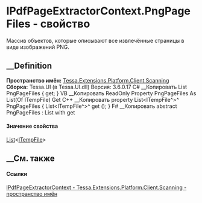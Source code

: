 # IPdfPageExtractorContext.PngPageFiles - свойство
Массив объектов, которые описывают все извлечённые страницы в виде изображений
PNG.
## __Definition
 **Пространство имён:**
[Tessa.Extensions.Platform.Client.Scanning](N_Tessa_Extensions_Platform_Client_Scanning.htm)  
 **Сборка:** Tessa.UI (в Tessa.UI.dll) Версия: 3.6.0.17
C# __Копировать
    List<ITempFile> PngPageFiles { get; }
VB __Копировать
     ReadOnly Property PngPageFiles As List(Of ITempFile)
    	Get
C++ __Копировать
    property List<ITempFile^>^ PngPageFiles {
    	List<ITempFile^>^ get ();
    }
F# __Копировать
     abstract PngPageFiles : List<ITempFile> with get
#### Значение свойства
[List](https://learn.microsoft.com/dotnet/api/system.collections.generic.list-1)<[ITempFile](T_Tessa_Platform_IO_ITempFile.htm)>
##  __См. также
#### Ссылки
[IPdfPageExtractorContext -
](T_Tessa_Extensions_Platform_Client_Scanning_IPdfPageExtractorContext.htm)
[Tessa.Extensions.Platform.Client.Scanning - пространство
имён](N_Tessa_Extensions_Platform_Client_Scanning.htm)
